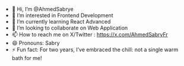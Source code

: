 - 👋 Hi, I’m @AhmedSabrye
- 👀 I’m interested in Frontend Development
- 🌱 I’m currently learning React Advanced
- 💞️ I’m looking to collaborate on Web Application
- 📫 How to reach me on X/Twitter : https://x.com/AhmedSabryFr
- 😄 Pronouns: Sabry
- ⚡ Fun fact: For two years, I’ve embraced the chill: not a single warm bath for me!

<!---
AhmedSabrye/AhmedSabrye is a ✨ special ✨ repository because its `README.md` (this file) appears on your GitHub profile.
You can click the Preview link to take a look at your changes.
--->
